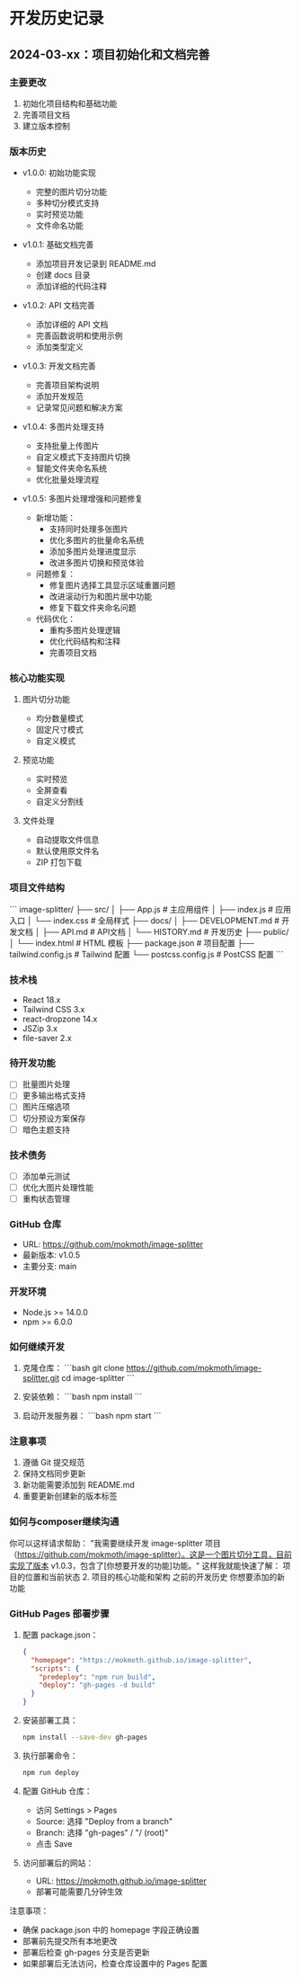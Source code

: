 # 开发历史记录

## 2024-03-xx：项目初始化和文档完善

### 主要更改
1. 初始化项目结构和基础功能
2. 完善项目文档
3. 建立版本控制

### 版本历史
- v1.0.0: 初始功能实现
  - 完整的图片切分功能
  - 多种切分模式支持
  - 实时预览功能
  - 文件命名功能

- v1.0.1: 基础文档完善
  - 添加项目开发记录到 README.md
  - 创建 docs 目录
  - 添加详细的代码注释

- v1.0.2: API 文档完善
  - 添加详细的 API 文档
  - 完善函数说明和使用示例
  - 添加类型定义

- v1.0.3: 开发文档完善
  - 完善项目架构说明
  - 添加开发规范
  - 记录常见问题和解决方案

- v1.0.4: 多图片处理支持
  - 支持批量上传图片
  - 自定义模式下支持图片切换
  - 智能文件夹命名系统
  - 优化批量处理流程

- v1.0.5: 多图片处理增强和问题修复
  - 新增功能：
    - 支持同时处理多张图片
    - 优化多图片的批量命名系统
    - 添加多图片处理进度显示
    - 改进多图片切换和预览体验
  - 问题修复：
    - 修复图片选择工具显示区域重置问题
    - 改进滚动行为和图片居中功能
    - 修复下载文件夹命名问题
  - 代码优化：
    - 重构多图片处理逻辑
    - 优化代码结构和注释
    - 完善项目文档

### 核心功能实现
1. 图片切分功能
   - 均分数量模式
   - 固定尺寸模式
   - 自定义模式

2. 预览功能
   - 实时预览
   - 全屏查看
   - 自定义分割线

3. 文件处理
   - 自动提取文件信息
   - 默认使用原文件名
   - ZIP 打包下载

### 项目文件结构
\`\`\`
image-splitter/
├── src/
│   ├── App.js          # 主应用组件
│   ├── index.js        # 应用入口
│   └── index.css       # 全局样式
├── docs/
│   ├── DEVELOPMENT.md  # 开发文档
│   ├── API.md          # API文档
│   └── HISTORY.md      # 开发历史
├── public/
│   └── index.html      # HTML 模板
├── package.json        # 项目配置
├── tailwind.config.js  # Tailwind 配置
└── postcss.config.js   # PostCSS 配置
\`\`\`

### 技术栈
- React 18.x
- Tailwind CSS 3.x
- react-dropzone 14.x
- JSZip 3.x
- file-saver 2.x

### 待开发功能
- [ ] 批量图片处理
- [ ] 更多输出格式支持
- [ ] 图片压缩选项
- [ ] 切分预设方案保存
- [ ] 暗色主题支持

### 技术债务
- [ ] 添加单元测试
- [ ] 优化大图片处理性能
- [ ] 重构状态管理

### GitHub 仓库
- URL: https://github.com/mokmoth/image-splitter
- 最新版本: v1.0.5
- 主要分支: main

### 开发环境
- Node.js >= 14.0.0
- npm >= 6.0.0

### 如何继续开发
1. 克隆仓库：
\`\`\`bash
git clone https://github.com/mokmoth/image-splitter.git
cd image-splitter
\`\`\`

2. 安装依赖：
\`\`\`bash
npm install
\`\`\`

3. 启动开发服务器：
\`\`\`bash
npm start
\`\`\`

### 注意事项
1. 遵循 Git 提交规范
2. 保持文档同步更新
3. 新功能需要添加到 README.md
4. 重要更新创建新的版本标签

### 如何与composer继续沟通
你可以这样请求帮助：
"我需要继续开发 image-splitter 项目（https://github.com/mokmoth/image-splitter）。这是一个图片切分工具，目前实现了版本 v1.0.3，包含了[你想要开发的功能]功能。"
这样我就能快速了解：
项目的位置和当前状态
2. 项目的核心功能和架构
之前的开发历史
你想要添加的新功能

### GitHub Pages 部署步骤
1. 配置 package.json：
   ```json
   {
     "homepage": "https://mokmoth.github.io/image-splitter",
     "scripts": {
       "predeploy": "npm run build",
       "deploy": "gh-pages -d build"
     }
   }
   ```

2. 安装部署工具：
   ```bash
   npm install --save-dev gh-pages
   ```

3. 执行部署命令：
   ```bash
   npm run deploy
   ```

4. 配置 GitHub 仓库：
   - 访问 Settings > Pages
   - Source: 选择 "Deploy from a branch"
   - Branch: 选择 "gh-pages" / "/ (root)"
   - 点击 Save

5. 访问部署后的网站：
   - URL: https://mokmoth.github.io/image-splitter
   - 部署可能需要几分钟生效

注意事项：
- 确保 package.json 中的 homepage 字段正确设置
- 部署前先提交所有本地更改
- 部署后检查 gh-pages 分支是否更新
- 如果部署后无法访问，检查仓库设置中的 Pages 配置
